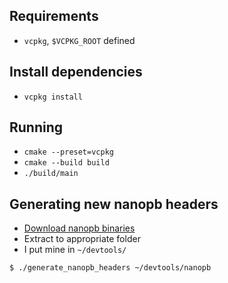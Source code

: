 

## Requirements

- `vcpkg`, `$VCPKG_ROOT` defined

## Install dependencies

- `vcpkg install`

## Running

- `cmake --preset=vcpkg`
- `cmake --build build`
- `./build/main`



## Generating new nanopb headers
- [Download nanopb binaries](https://jpa.kapsi.fi/nanopb/download/)
- Extract to appropriate folder
- I put mine in `~/devtools/`
```bash
$ ./generate_nanopb_headers ~/devtools/nanopb
```
